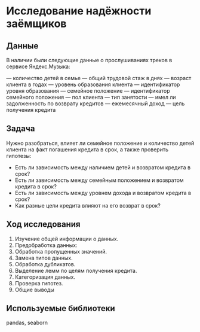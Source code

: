 # Исследование надёжности заёмщиков

## Данные
В наличии были следующие данные о прослушиваниях треков в сервисе Яндекс.Музыка:

— количество детей в семье
— общий трудовой стаж в днях
— возраст клиента в годах
— уровень образования клиента
— идентификатор уровня образования
— семейное положение
— идентификатор семейного положения
— пол клиента
— тип занятости
— имел ли задолженность по возврату кредитов
— ежемесячный доход
— цель получения кредита

## Задача
Нужно разобраться, влияет ли семейное положение и количество детей клиента на факт погашения кредита в срок, а также проверить гипотезы:
- Есть ли зависимость между наличием детей и возвратом кредита в срок?
- Есть ли зависимость между семейным положением и возвратом кредита в срок?
- Есть ли зависимость между уровнем дохода и возвратом кредита в срок?
- Как разные цели кредита влияют на его возврат в срок?

## Ход исследования
1. Изучение общей информации о данных.
2. Предобработка данных:
  1. Обработка пропущенных значений.
  2. Замена типов данных.
  3. Обработка дубликатов.
  4. Выделение лемм по целям получения кредита.
  5. Категоризация данных.
3. Проверка гипотез.
4. Общие выводы

## Используемые библиотеки
pandas, seaborn
